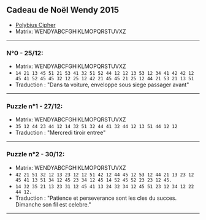 ## Cadeau de Noël Wendy 2015

- [Polybius Cipher](http://www.cryptool-online.org/index.php?option=com_cto&view=tool&Itemid=81&lang=en)
- Matrix: WENDYABCFGHIKLMOPQRSTUVXZ

---

### N°0 - 25/12:

- Matrix: WENDYABCFGHIKLMOPQRSTUVXZ
- `14 21 13 45 51 21 53 41 32 51 52 44 12 12 13 53 12 34 41 42 42 12 45 41 52 45 45 32 12 25 12 42 21 45 45 21 25 12 44 21 53 21 13 51`
- Traduction : "Dans ta voiture, enveloppe sous siege passager avant"

---

### Puzzle n°1 - 27/12:

- Matrix: WENDYABCFGHIKLMOPQRSTUVXZ
- `35 12 44 23 44 12 14 32 51 32 44 41 32 44 12 13 51 44 12 12`
- Traduction : "Mercredi tiroir entree"

---

### Puzzle n°2 - 30/12:

- Matrix: WENDYABCFGHIKLMOPQRSTUVXZ
- `42 21 51 32 12 13 23 12 12 51 42 12 44 45 12 53 12 44 21 13 23 12 45 41 13 51 34 12 45 23 34 12 45 14 52 45 52 23 23 12 45.`
- `14 32 35 21 13 23 31 12 45 41 13 24 32 34 12 45 51 23 12 34 12 22 44 12.`
- Traduction : "Patience et perseverance sont les cles du succes. Dimanche son fil est celebre."

---